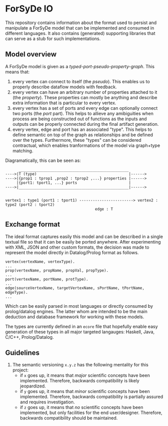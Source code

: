 # ForSyDe IO

This repository contains information about the format used to persist and manipulate
a ForSyDe model that can be implemented and consumed in different languages.
It also contains (generated) supporting libraries that can serve as a stub for such
implementations.

## Model overview

A ForSyDe model is given as a _typed-port-pseudo-property-graph_. This means that:

  1) every vertex can connect to itself (the _pseudo_). This enables us to properly describe dataflow models with
    feedback.
  2) every vertex can have an arbitrary number of properties attached to it (the _property_). These properties can
    mostly be anything and describe extra information that is particular to every vertex.
  3) every vertex has a set of ports and every edge can optionally connect two ports (the _port_ part). This helps
    to allieve any amibiguities when process are being constructed out of functions as the inputs and outputs can
    be properly connected during the final artifact generation. 
  4) every vertex, edge and port has an associated "type". This helps to define semantic on top of the graph
    as relationships and be defined over the types. Furthermore, these "types" can be considered contractual, which
    enables tranformations of the model via graph+type matching.

Diagramatically, this can be seen as:

          _________________________________________________
    ---->|T (type)                                         |------>
    ---->|{prop1 : tprop1 ,prop2 : tprop2 ,...} properties |------>
         |{port1: tport1, ...} ports                       |
    ---->|_________________________________________________|------>
          

    vertex1 : type1 (port1 : tport1) ------------------------> vertex2 : type2 (port2 : tport2)
                                            edge : T

## Exchange format

The ideal format captures easily this model and can be described in a single textual file so
that it can be easily be ported anywhere. After experimenting with XML, JSON and other custom formats,
the decision was made to represent the model directly in Datalog/Prolog format as follows.

    vertex(vertexName, vertexType).
    ...
    prop(vertexName, propName, propVal, propType).
    ...
    port(vertexName, portName, protType).
    ...
    edge(sourceVertexName, targetVertexName, sPortName, tPortName, edgeType).
    ...

Which can be easily parsed in most languages or directly consumed by prolog/datalog engines. The latter
whom are intended to be the main deduction and database framework for working with these models.

The types are currently defined in an `ecore` file that hopefully enable easy generation of these types
in all major targeted langauges: Haskell, Java, C/C++, Prolog/Datalog.

## Guidelines

  1. The semantic versioning `x.y.z` has the following mentality for this project:
     - if `x` goes up, it means that _major_ scientific concepts have been implemented. Therefore, backwards compatibility is likely jeopardized.
     - if `y` goes up, it means that _minor_ scientific concepts have been implemented. Therefore, backwards compatibility is partially assured and requires investigation.
     - if `z` goes up, it means that _no_ scientific concepts have been implemented, but only facilities for the end user/designer. Therefore, backwards compatibility should be maintained.
